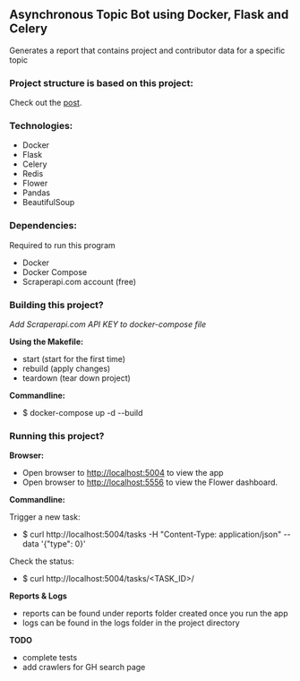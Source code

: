 ## Asynchronous Topic Bot using Docker, Flask and Celery

Generates a report that contains project and contributor data for a specific topic 

### Project structure is based on this project:

Check out the [post](https://testdriven.io/blog/flask-and-celery/).

### Technologies:
 - Docker
 - Flask
 - Celery
 - Redis
 - Flower
 - Pandas
 - BeautifulSoup

### Dependencies:
Required to run this program
 - Docker
 - Docker Compose
 - Scraperapi.com account (free)


### Building this project?
_Add Scraperapi.com API KEY to docker-compose file_

**Using the Makefile:** 

 - start (start for the first time)
 - rebuild (apply changes)
 - teardown (tear down project)


**Commandline:**
 - $ docker-compose up -d --build

### Running this project?
**Browser:**

 - Open browser to [http://localhost:5004](http://localhost:5004) to view the app
 - Open browser to [http://localhost:5556](http://localhost:5556) to view the Flower dashboard.


**Commandline:**

Trigger a new task:
 - $ curl http://localhost:5004/tasks -H "Content-Type: application/json" --data '{"type": 0}'


Check the status:
 - $ curl http://localhost:5004/tasks/<TASK_ID>/

**Reports & Logs**
 - reports can be found under reports folder created once you run the app
 - logs can be found in the logs folder in the project directory 

**TODO**
 - complete tests
 - add crawlers for GH search page


